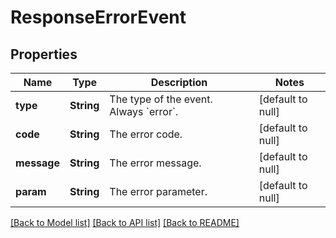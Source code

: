 # ResponseErrorEvent
## Properties

| Name | Type | Description | Notes |
|------------ | ------------- | ------------- | -------------|
| **type** | **String** | The type of the event. Always &#x60;error&#x60;.  | [default to null] |
| **code** | **String** | The error code.  | [default to null] |
| **message** | **String** | The error message.  | [default to null] |
| **param** | **String** | The error parameter.  | [default to null] |

[[Back to Model list]](../README.md#documentation-for-models) [[Back to API list]](../README.md#documentation-for-api-endpoints) [[Back to README]](../README.md)

